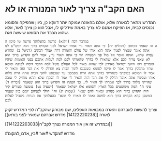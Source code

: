 # האם הקב"ה צריך לאור המנורה או לא

המדרש מתאר לכאורה שלא, אולם בהאזנה עמוקה יותר דווקא כן, כיוון שהפיקח והסומא נכנסים לבית, אז הפיקח אמנם לא צריך באמת שידליקו לו, אבל הוא כן צירך לאור, אלא שהוא מכבד את הסומא שיעשה זאת.

	במדבר רבה (וילנא) פרשת בהעלותך פרשה טו סימן ה
	ה זה שאמר הכתוב (תהלים יח) כי אתה תאיר נרי אמרו ישראל לפני הקדוש ברוך הוא רבש"ע לנו אתה אומר שנאיר לפניך אתה הוא אורו של עולם והאורה דרה אצלך דכתיב (דניאל ב) ונהורא עמיה שרא, ואתה אומר אל מול פני המנורה הוי כי אתה תאיר נרי, אמר להם הקדוש ברוך הוא לא שאני צריך לכם אלא שתאירו לי כדרך שהארתי לכם למה לעלות אתכם בפני האומות שיהיו אומרים ראו היאך ישראל מאירין למי שהוא מאיר לכל העולם משל למה הדבר דומה לפיקח וסומא שהיו מהלכין בדרך אמר לו פיקח לסומא כשנכנס לתוך הבית צא והדלק לי את הנר הזה והאיר לי אמר לו הסומא בטובתך כשהייתי בדרך אתה היית מסמכני עד שנכנסנו לתוך הבית אתה היית מלוה אותי ועכשיו אתה אומר הדלק לי את הנר הזה והאיר לי אמר לו הפקח שלא תהא מחזיק לי טובה שהייתי מלווך בדרך לכך אמרתי לך האיר לי, כך הפקח זה הקדוש ברוך הוא שנאמר (זכריה ד) עיני ה' המה משוטטים בכל הארץ והסומא אלו ישראל שנאמר (ישעיה נט) נגששה כעורים קיר היה הקדוש ברוך הוא מנהיגן ומאיר להם שנא' (שמות יג) וה' הולך לפניהם יומם כיון שעמד המשכן קרא הקדוש ברוך הוא למשה ואמר לו תאירו לי שנא' בהעלותך את הנרות בשביל לעלות לכם. 


וצריך להשוות לאברהם והארה במבואות האפלים, שם מבוהק שהקב"ה לפי המדרש זקוק לאורה
[[14122220238| מדרש אברהם שמאיר לפני בוראו]]

[[141222203033|ובמדרש זה אין אור המנורה נצרך לקב"ה]]



#מדרש 
#מקדש 
#אור 
#בין_אדם_למקום

